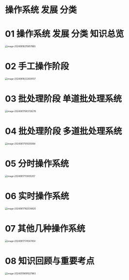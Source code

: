 # 操作系统 发展 分类



# 01 操作系统 发展 分类 知识总览

<img src="https://cvp.oss-cn-shanghai.aliyuncs.com/picgo/202406162158963.png" alt="image-20240616215857865" style="zoom:50%;" />



# 02 手工操作阶段

<img src="https://cvp.oss-cn-shanghai.aliyuncs.com/picgo/202406162228531.png" alt="image-20240616222839137" style="zoom:50%;" />



# 03 批处理阶段 单道批处理系统

<img src="https://cvp.oss-cn-shanghai.aliyuncs.com/picgo/202406170837477.png" alt="image-20240617083728276" style="zoom:50%;" />



# 04 批处理阶段 多道批处理系统

<img src="https://cvp.oss-cn-shanghai.aliyuncs.com/picgo/202406171010230.png" alt="image-20240617101035064" style="zoom:50%;" />



# 05 分时操作系统

<img src="https://cvp.oss-cn-shanghai.aliyuncs.com/picgo/202406171139363.png" alt="image-20240617113935207" style="zoom:50%;" />



# 06 实时操作系统

<img src="https://cvp.oss-cn-shanghai.aliyuncs.com/picgo/202406171620931.png" alt="image-20240617162034820" style="zoom:50%;" />



# 07 其他几种操作系统

<img src="https://cvp.oss-cn-shanghai.aliyuncs.com/picgo/202406171745523.png" alt="image-20240617174547454" style="zoom:50%;" />



# 08 知识回顾与重要考点

<img src="https://cvp.oss-cn-shanghai.aliyuncs.com/picgo/202405190910998.png" alt="image-20240519091027863" style="zoom:50%;" />